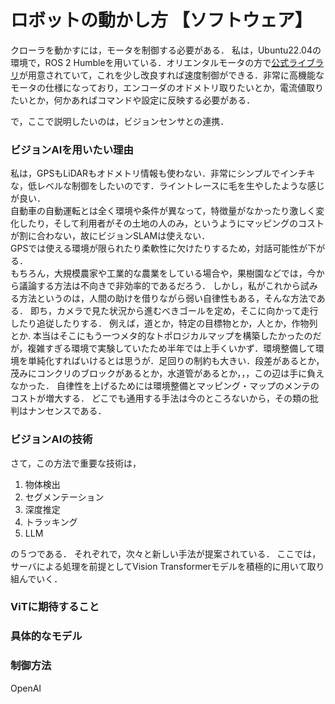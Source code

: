 # ロボットの動かし方 【ソフトウェア】

クローラを動かすには，モータを制御する必要がある．
私は，Ubuntu22.04の環境で，ROS 2 Humbleを用いている．オリエンタルモータの方で[公式ライブラリ](https://www.orientalmotor.co.jp/ja/support/connection-partners)が用意されていて，これを少し改良すれば速度制御ができる．非常に高機能なモータの仕様になっており，エンコーダのオドメトリ取りたいとか，電流値取りたいとか，何かあればコマンドや設定に反映する必要がある．

で，ここで説明したいのは，ビジョンセンサとの連携．  

### ビジョンAIを用いたい理由
私は，GPSもLiDARもオドメトリ情報も使わない．非常にシンプルでインチキな，低レベルな制御をしたいのです．ライントレースに毛を生やしたような感じが良い．  
自動車の自動運転とは全く環境や条件が異なって，特徴量がなかったり激しく変化したり，そして利用者がその土地の人のみ，というようにマッピングのコストが割に合わない，故にビジョンSLAMは使えない．  
GPSでは使える環境が限られたり柔軟性に欠けたりするため，対話可能性が下がる．  
もちろん，大規模農家や工業的な農業をしている場合や，果樹園などでは，今から議論する方法は不向きで非効率的であるだろう．
しかし，私がこれから試みる方法というのは，人間の助けを借りながら弱い自律性もある，そんな方法である．
即ち，カメラで見た状況から進むべきゴールを定め，そこに向かって走行したり追従したりする．
例えば，道とか，特定の目標物とか，人とか，作物列とか.
本当はそこにもう一つメタ的なトポロジカルマップを構築したかったのだが，複雑すぎる環境で実験していたため半年では上手くいかず．環境整備して環境を単純化すればいけるとは思うが．足回りの制約も大きい．段差があるとか，茂みにコンクリのブロックがあるとか，水道管があるとか，，，この辺は手に負えなかった．
自律性を上げるためには環境整備とマッピング・マップのメンテのコストが増大する．
どこでも通用する手法は今のところないから，その類の批判はナンセンスである．

### ビジョンAIの技術

さて，この方法で重要な技術は，
1. 物体検出
2. セグメンテーション
3. 深度推定
4. トラッキング
5. LLM

の５つである．
それぞれで，次々と新しい手法が提案されている．
ここでは，サーバによる処理を前提としてVision Transformerモデルを積極的に用いて取り組んでいく．

### ViTに期待すること



### 具体的なモデル


### 制御方法



OpenAI

